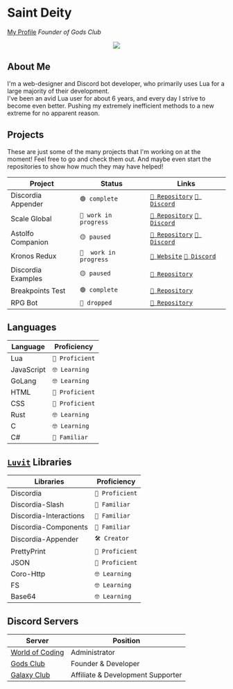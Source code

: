 
# Saint Deity
[My Profile](https://github.com/saint-deity)
_Founder of Gods Club_

 <div align="center">
	<img src="https://img.shields.io/badge/-HTML5-E34F26?logo=html5" />					
</div>

## About Me
I'm a web-designer and Discord bot developer, who
primarily uses Lua for a large majority of their development.<br />
I've been an avid Lua user for about 6 years, and every day I
strive to become even better. Pushing my extremely inefficient
methods to a new extreme for no apparent reason.

## Projects

These are just some of the many projects that I'm working
on at the moment! Feel free to go and check them out.
And maybe even start the repositories to show how much
they may have helped!

| Project | Status | Links |
| ----- | ----- | ----- |
| Discordia Appender | `🟢 complete` | [`🔗 Repository`](https://github.com/saint-deity/discordia-appender) [`🔗 Discord`](https://discord.gg/program) |
| Scale Global | `🔵 work in progress` | [`🔗 Repository`](https://github.com/saint-deity/scale-global) [`🔗 Discord`](https://discord.gg/gods-club)|
| Astolfo Companion | `🟡 paused` | [`🔗 Repository`](https://github.com/saint-deity/astolfo-companion) [`🔗 Discord`](https://discord.gg/program) |
| Kronos Redux | `🔵  work in progress` | [`🔗 Website`](https://godsclub.net/kronos) [`🔗 Discord`](https://discord,gg/gods-club) |
| Discordia Examples | `🟡 paused` | [`🔗 Repository`](https://github.com/saint-deity/discordia-examples) |
| Breakpoints Test | `🟢 complete` | [`🔗 Repository`](https://github.com/saint-deity/breakpoints) |
| RPG Bot | `🔴 dropped` | [`🔗 Repository`](https://github.com/saint-deity/rpg-bot) |

## Languages

| Language | Proficiency |
| ----- | ----- |
| Lua | `💪 Proficient` |
| JavaScript | `🤓 Learning` |
| GoLang | `🤓 Learning` |
| HTML | `💪 Proficient` |
| CSS | `💪 Proficient` |
| Rust | `🤓 Learning` |
| C | `🤓 Learning` |
| C# | `🤔 Familiar` |

## [`Luvit`](https://luvit.io) Libraries

| Libraries | Proficiency |
| ----- | ----- |
| Discordia | `💪 Proficient` |
| Discordia-Slash | `🤔 Familiar` |
| Discordia-Interactions | `🤔 Familiar` |
| Discordia-Components | `🤔 Familiar` 
| Discordia-Appender | `🛠️ Creator` |
| PrettyPrint | `💪 Proficient` |
| JSON | `💪 Proficient` |
| Coro-Http | `🤓 Learning` |
| FS | `🤓 Learning` |
| Base64 | `🤓 Learning` |

## Discord Servers

| Server | Position |
| ----- | ----- |
| [World of Coding](https://discord.gg/program) | Administrator |
| [Gods Club](https://discord.gg/gods-club) | Founder & Developer |
| [Galaxy Club](https://discord.gg/pZ8D8vqRqX) | Affiliate & Development Supporter |
